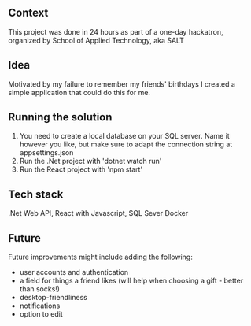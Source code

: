 ## Context

This project was done in 24 hours as part of a one-day hackatron, 
organized by School of Applied Technology, aka SALT

## Idea

Motivated by my failure to remember my friends' birthdays 
I created a simple application that could do this for me.

## Running the solution

1. You need to create a local database on your SQL server. Name it however you like, 
but make sure to adapt the connection string at appsettings.json
2. Run the .Net project with 'dotnet watch run'
3. Run the React project with 'npm start'

## Tech stack

.Net Web API,
React with Javascript,
SQL Sever
Docker

## Future

Future improvements might include adding the following:
- user accounts and authentication
- a field for things a friend likes (will help when choosing a gift - better than socks!)
- desktop-friendliness
- notifications
- option to edit



